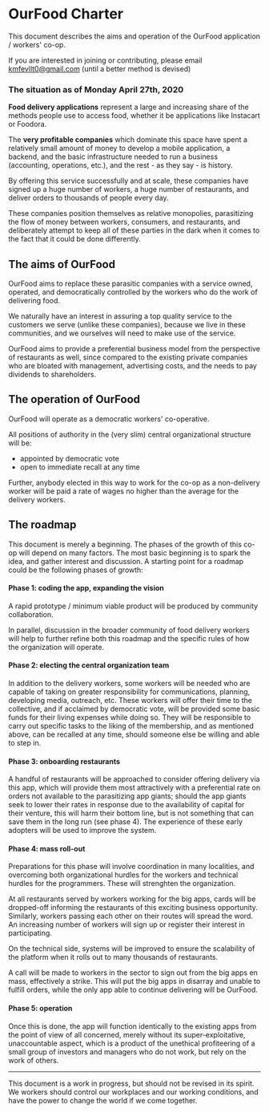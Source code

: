 OurFood Charter
===

This document describes the aims and operation of the OurFood application / workers' co-op.

If you are interested in joining or contributing, please email kmfevllt0@gmail.com (until a better method is devised)

### The situation as of Monday April 27th, 2020

**Food delivery applications** represent a large and increasing share of the methods people use to access food, whether it be applications like Instacart or Foodora.

The **very profitable companies** which dominate this space have spent a relatively small amount of money to develop a mobile application, a backend, and the basic infrastructure needed to run a business (accounting, operations, etc.), and the rest - as they say - is history.

By offering this service successfully and at scale, these companies have signed up a huge number of workers, a huge number of restaurants, and deliver orders to thousands of people every day.

These companies position themselves as relative monopolies, parasitizing the flow of money between workers, consumers, and restaurants, and deliberately attempt to keep all of these parties in the dark when it comes to the fact that it could be done differently.

## The aims of OurFood

OurFood aims to replace these parasitic companies with a service owned, operated, and democratically controlled by the workers who do the work of delivering food.

We naturally have an interest in assuring a top quality service to the customers we serve (unlike these companies), because we live in these communities, and we ourselves will need to make use of the service.

OurFood aims to provide a preferential business model from the perspective of restaurants as well, since compared to the existing private companies who are bloated with management, advertising costs, and the needs to pay dividends to shareholders.

## The operation of OurFood

OurFood will operate as a democratic workers' co-operative.

All positions of authority in the (very slim) central organizational structure will be:

- appointed by democratic vote
- open to immediate recall at any time

Further, anybody elected in this way to work for the co-op as a non-delivery worker will be paid a rate of wages no higher than the average for the delivery workers.

## The roadmap

This document is merely a beginning. The phases of the growth of this co-op will depend on many factors. The most basic beginning is to spark the idea, and gather interest and discussion. A starting point for a roadmap could be the following phases of growth:

#### Phase 1: coding the app, expanding the vision

A rapid prototype / minimum viable product will be produced by community collaboration.

In parallel, discussion in the broader community of food delivery workers will help to further refine both this roadmap and the specific rules of how the organization will operate.

#### Phase 2: electing the central organization team

In addition to the delivery workers, some workers will be needed who are capable of taking on greater responsibility for communications, planning, developing media, outreach, etc. These workers will offer their time to the collective, and if acclaimed by democratic vote, will be provided some basic funds for their living expenses while doing so. They will be responsible to carry out specific tasks to the liking of the membership, and as mentioned above, can be recalled at any time, should someone else be willing and able to step in.

#### Phase 3: onboarding restaurants

A handful of restaurants will be approached to consider offering delivery via this app, which will provide them most attractively with a preferential rate on orders not available to the parasitizing app giants; should the app giants seek to lower their rates in response due to the availability of capital for their venture, this will harm their bottom line, but is not something that can save them in the long run (see phase 4). The experience of these early adopters will be used to improve the system.

#### Phase 4: mass roll-out

Preparations for this phase will involve coordination in many localities, and overcoming both organizational hurdles for the workers and technical hurdles for the programmers. These will strenghten the organization.

At all restaurants served by workers working for the big apps, cards will be dropped-off informing the restaurants of this exciting business opportunity. Similarly, workers passing each other on their routes will spread the word. An increasing number of workers will sign up or register their interest in participating.

On the technical side, systems will be improved to ensure the scalability of the platform when it rolls out to many thousands of restaurants.

A call will be made to workers in the sector to sign out from the big apps en mass, effectively a strike. This will put the big apps in disarray and unable to fulfill orders, while the only app able to continue delivering will be OurFood.

#### Phase 5: operation

Once this is done, the app will function identically to the existing apps from the point of view of all concerned, merely without its super-exploitative, unaccountable aspect, which is a product of the unethical profiteering of a small group of investors and managers who do not work, but rely on the work of others.

---

This document is a work in progress, but should not be revised in its spirit. We workers should control our workplaces and our working conditions, and have the power to change the world if we come together.
